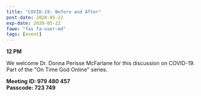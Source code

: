 ```yaml
---
title: "COVID-19: Before and After"
post-date: 2020-05-22
exp-date: 2020-05-22
fawe: "fas fa-user-md"
tags: [event]
---
```

**12 PM**

We welcome Dr. Donna Perisse McFarlane for this discussion on COVID-19. Part of the "On Time God Online" series.

**Meeting ID: 979 480 457**
<br>
**Passcode: 723 749**